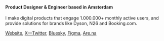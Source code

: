 #### Product Designer & Engineer based in Amsterdam

I make digital products that engage 1.000.000+ monthly active users, and provide solutions for brands like Dyson, N26 and Booking.com.

[Website](https://lorenzodelijser.com), [X—Twitter](https://x.com/lorenzodelijser), [Bluesky](https://bsky.app/profile/lorenzodelijser.com), [Figma](https://www.figma.com/@lorenzo), [Are.na](https://www.are.na/lorenzo-de-lijser/channels)
